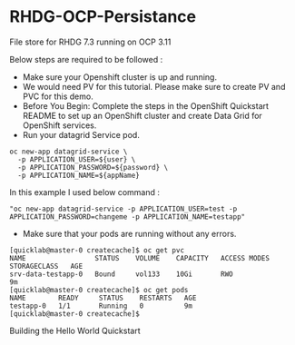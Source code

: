 # RHDG-OCP-Persistance
File store for RHDG 7.3 running on OCP 3.11

Below steps are required to be followed :

- Make sure your Openshift cluster is up and running.
- We would need PV for this tutorial. Please make sure to create PV and PVC for this demo.
- Before You Begin: Complete the steps in the OpenShift Quickstart README to set up an OpenShift cluster and create Data Grid for OpenShift services.
- Run your datagrid Service pod.

~~~
oc new-app datagrid-service \
  -p APPLICATION_USER=${user} \
  -p APPLICATION_PASSWORD=${password} \
  -p APPLICATION_NAME=${appName}
~~~

In this example I used below command :

~~~
"oc new-app datagrid-service -p APPLICATION_USER=test -p APPLICATION_PASSWORD=changeme -p APPLICATION_NAME=testapp"
~~~

- Make sure that your pods are running without any errors.

~~~
[quicklab@master-0 createcache]$ oc get pvc
NAME                 STATUS    VOLUME    CAPACITY   ACCESS MODES   STORAGECLASS   AGE
srv-data-testapp-0   Bound     vol133    10Gi       RWO                           9m
[quicklab@master-0 createcache]$ oc get pods
NAME        READY     STATUS    RESTARTS   AGE
testapp-0   1/1       Running   0          9m
[quicklab@master-0 createcache]$ 
~~~

Building the Hello World Quickstart
